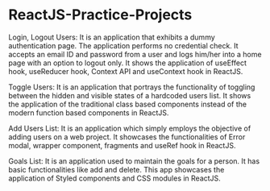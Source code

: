 # ReactJS-Practice-Projects

Login, Logout Users: It is an application that exhibits a dummy authentication page. The application performs no credential check. It accepts an email ID and password from a user and logs him/her into a home page with an option to logout only. It shows the application of useEffect hook, useReducer hook, Context API and useContext hook in ReactJS.

Toggle Users: It is an application that portrays the functionality of toggling between the hidden and visible states of a hardcoded users list. It shows the application of the traditional class based components instead of the modern function based components in ReactJS.

Add Users List: It is an application which simply employs the objective of adding users on a web project. It showcases the functionalities of Error modal, wrapper component, fragments and useRef hook in ReactJS. 

Goals List: It is an application used to maintain the goals for a person. It has basic functionalities like add and delete. This app showcases the application of Styled components and CSS modules in ReactJS.
